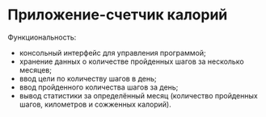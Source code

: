 # Приложение-счетчик калорий
Функциональность:
- консольный интерфейс для управления программой;
- хранение данных о количестве пройденных шагов за несколько месяцев;
- ввод цели по количеству шагов в день;
- ввод пройденного количества шагов за день;
- вывод статистики за определённый месяц (количество пройденных шагов, километров и сожженных калорий).
